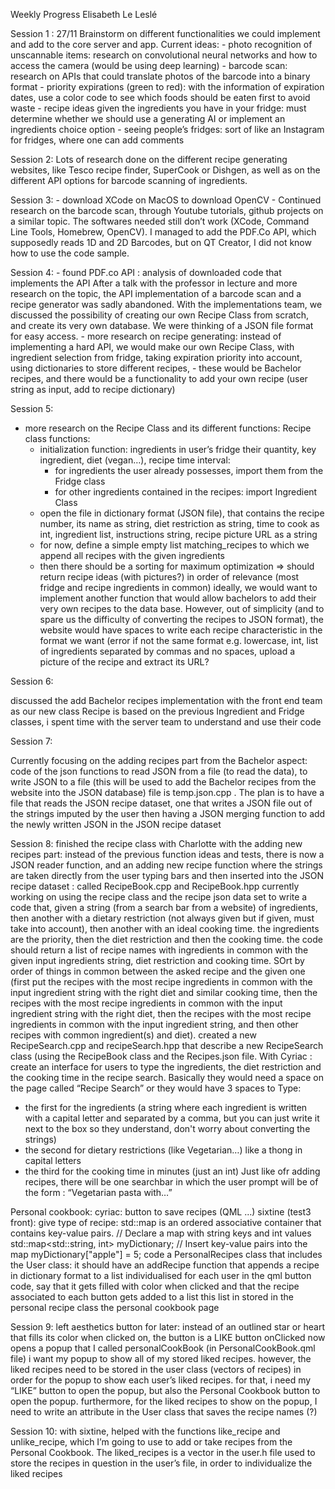 Weekly Progress Elisabeth Le Leslé
  
Session 1 : 27/11
   Brainstorm on different functionalities we could implement and add to the core server and app.
   Current ideas: 
    - photo recognition of unscannable items: research on convolutional neural networks and how to access the camera
      (would be using deep learning)
    - barcode scan: research on APIs that could translate photos of the barcode into a binary format
    - priority expirations (green to red): with the information of expiration dates, use a color code to see which foods should be eaten first to avoid waste
    - recipe ideas given the ingredients you have in your fridge: must determine whether we should use a generating AI or implement an ingredients choice option 
    - seeing people’s fridges: sort of like an Instagram for fridges, where one can add comments

Session 2: 
Lots of research done on the different recipe generating websites, like Tesco recipe finder, SuperCook or Dishgen, as well as on the different API options for barcode scanning of ingredients.

Session 3:
    - download XCode on MacOS to download OpenCV 
    - Continued research on the barcode scan, through Youtube tutorials, github projects on a similar topic. The softwares needed still don’t work (XCode, Command Line Tools, Homebrew, OpenCV). I managed to add the PDF.Co API, which supposedly reads 1D and 2D Barcodes, but on QT Creator, I did not know how to use the code sample. 

Session 4:
    - found PDF.co API : analysis of downloaded code that implements the API
    After a talk with the professor in lecture and more research on the topic, the API implementation of a barcode scan and a recipe generator was sadly abandoned. With the implementations team, we discussed the possibility of creating our own Recipe Class from scratch, and create its very own database. We were thinking of a JSON file format for easy access.
    - more research on recipe generating: instead of implementing a hard API, we would make our own Recipe Class, with ingredient selection from fridge, taking expiration priority into account, using dictionaries to store different recipes, 
    - these would be Bachelor recipes, and there would be a functionality to add your own recipe (user string as input, add to recipe dictionary)
    

Session 5:
- more research on the Recipe Class and its different functions:
  Recipe class functions:
  - initialization function: ingredients in user’s fridge their quantity, key ingredient, diet (vegan…), recipe time interval:
    - for ingredients the user already possesses, import them from the Fridge class
    - for other ingredients contained in the recipes: import Ingredient Class
  - open the file in dictionary format (JSON file), that contains the recipe number, its name as string, diet restriction as string, time to cook as int, ingredient list, instructions string, recipe picture URL as a string 
  - for now, define a simple empty list matching_recipes to which we append all recipes with the given ingredients
  - then there should be a sorting for maximum optimization
  => should return recipe ideas (with pictures?) in order of relevance (most fridge and recipe ingredients in common)
ideally, we would want to implement another function that would allow bachelors to add their very own recipes to the data base. However, out of simplicity (and to spare us the difficulty of converting the recipes to JSON format), the website would have spaces to write each recipe characteristic in the format we want (error if not the same format e.g. lowercase, int, list of ingredients separated by commas and no spaces, upload a picture of the recipe and extract its URL?

Session 6:

discussed the add Bachelor recipes implementation with the front end team
as our new class Recipe is based on the previous Ingredient and Fridge classes, i spent time with the server team to understand and use their code

Session 7: 

Currently focusing on the adding recipes part from the Bachelor aspect: code of the json functions to read JSON from a file (to read the data), to write JSON to a file (this will be used to add the Bachelor recipes from the website into the JSON database)
file is temp.json.cpp . 
The plan is to have a file that reads the JSON recipe dataset, one that writes a JSON file out of the strings imputed by the user
then having a JSON merging function to add the newly written JSON in the JSON recipe dataset

Session 8:
finished the recipe class with Charlotte with the adding new recipes part: instead of the previous function ideas and tests, there is now a JSON reader function, and an adding  new recipe function where the strings are taken directly from the user typing bars and then inserted into the JSON recipe dataset : called RecipeBook.cpp and RecipeBook.hpp
currently working on using the recipe class and the recipe json data set to write a code that, given a string (from a search bar from a website) of ingredients, then another with a dietary restriction (not always given but if given, must take into account), then another with an ideal cooking time. the ingredients are the priority, then the diet restriction and then the cooking time. the code should return a list of recipe names with ingredients in common with the given input ingredients string, diet restriction and cooking time. SOrt by order of things in common between the asked recipe and the given one (first put the recipes with the most recipe ingredients in common with the input ingredient string with the right diet and similar cooking time, then the recipes with the most recipe ingredients in common with the input ingredient string with the right diet, then the recipes with the most recipe ingredients in common with the input ingredient string, and then other recipes with common ingredient(s) and diet). 
created a new RecipeSearch.cpp and recipeSearch.hpp that describe a new RecipeSearch class (using the RecipeBook class and the Recipes.json file. With Cyriac : create an interface for users to type the ingredients, the diet restriction  and the cooking time in the recipe search. Basically they would need a space on the page called “Recipe Search” or they would have 3 spaces to Type:
- the first for the ingredients (a string where each ingredient is written with a capital letter and separated by a comma, but you can just write it next to the box so they understand, don't worry about converting the strings)
- the second for dietary restrictions (like Vegetarian…) like a thong in capital letters
- the third for the cooking time in minutes (just an int)
Just like ofr adding recipes, there will be one searchbar in which the user prompt will be of the form : “Vegetarian pasta with…”

Personal cookbook:
cyriac: button to save recipes (QML …)
sixtine (test3 front): give type of recipe: std::map is an ordered associative container that contains key-value pairs.
// Declare a map with string keys and int values std::map<std::string, int> myDictionary; // Insert key-value pairs into the map myDictionary["apple"] = 5;
code a PersonalRecipes class that includes the User class: it should have an addRecipe function that appends a recipe in dictionary format to a list individualised for each user
in the qml button code, say that it gets filled with color when clicked and that the recipe associated to each button gets added to a list
this list in stored in the personal recipe class
the personal cookbook page

Session 9:
left aesthetics button for later: instead of an outlined star or heart that fills its color when clicked on, the button is a LIKE button
onClicked now opens a popup that I called personalCookBook (in PersonalCookBook.qml file)
i want my popup to show all of my stored liked recipes. however, the liked recipes need to be stored in the user class (vectors of recipes) in order for the popup to show each user’s liked recipes.
for that, i need my “LIKE” button to open the popup, but also the Personal Cookbook button to open the popup.
furthermore, for the liked recipes to show on the popup, I need to write an attribute in the User class that saves the recipe names (?)

Session 10:
with sixtine, helped with the functions like_recipe and unlike_recipe, which I’m going to use to add or take recipes from the Personal Cookbook. The liked_recipes is a vector in the user.h file used to store the recipes in question in the user’s file, in order to individualize the liked recipes







